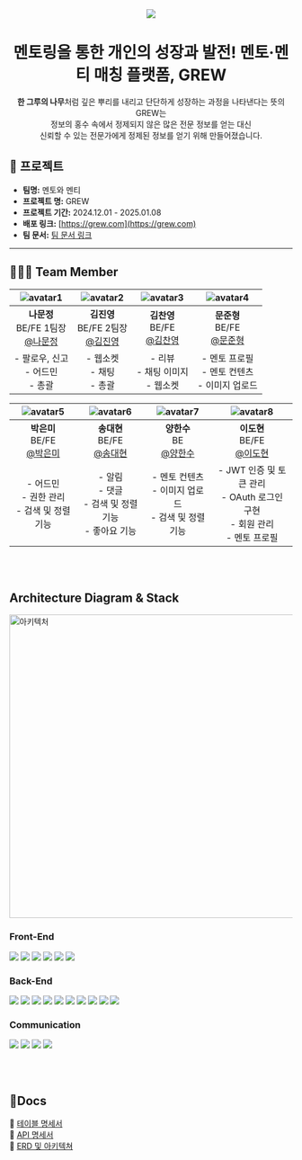 <div align=center>
<img src="https://github.com/user-attachments/assets/7734c451-ade9-40b2-b575-19779300498a"/>

# 멘토링을 통한 개인의 성장과 발전! 멘토·멘티 매칭 플랫폼, GREW

**한 그루의 나무**처럼 깊은 뿌리를 내리고 단단하게 성장하는 과정을 나타낸다는 뜻의 GREW는  
정보의 홍수 속에서 정제되지 않은 많은 전문 정보를 얻는 대신  
신뢰할 수 있는 전문가에게 정제된 정보를 얻기 위해 만들어졌습니다.

</div>


## 📜 프로젝트

- **팀명:** 멘토와 멘티
- **프로젝트 명:** GREW
- **프로젝트 기간:** 2024.12.01 - 2025.01.08
- **배포 링크:** [https://grew.com](https://grew.com)
- **팀 문서:** [팀 문서 링크](https://docs.grew.com)

---

## 🧑🏻‍💻 Team Member
<div align=center>
  
|![avatar1](https://github.com/user-attachments/assets/c3f80874-ae53-4c6c-ba25-e1b90b77d3bc)|![avatar2](https://github.com/user-attachments/assets/eae62a00-6bc1-4315-b780-822fb576bd5c)|![avatar3](https://github.com/user-attachments/assets/15ccede9-c932-477b-9a3a-be5bc5e96987)|![avatar4](https://github.com/user-attachments/assets/227dd03d-92a0-41d8-bfae-7c416469b9fa)|
|:---:|:---:|:---:|:---:|
| **나문정** <br> BE/FE 1팀장 <br> [@나문정](https://github.com/rickyshu)| **김진영** <br> BE/FE 2팀장 <br> [@김진영](https://github.com/938938)| **김찬영** <br> BE/FE <br> [@김찬영](https://github.com/yunhwan98)| **문준형** <br> BE/FE <br> [@문준형](https://github.com/khkh0109)|
| - 팔로우, 신고 <br> - 어드민 <br> - 총괄 | - 웹소켓 <br> - 채팅 <br> - 총괄 | - 리뷰 <br> - 채팅 이미지 <br> - 웹소켓 | - 멘토 프로필 <br> - 멘토 컨텐츠 <br> - 이미지 업로드 |

|![avatar5](https://github.com/user-attachments/assets/974659b9-cfe5-446d-a672-5cfdc85a8e0e)|![avatar6](https://github.com/user-attachments/assets/26b4c2b2-a5d5-401f-8268-9125eb939fd7)|![avatar7](https://github.com/user-attachments/assets/ca27f1f7-ac26-44b3-9658-1aa45edd5cc4)|![avatar8](https://github.com/user-attachments/assets/bf45b332-4b3b-4f6f-9418-377420dc1b89)|
|:---:|:---:|:---:|:---:|
| **박은미** <br> BE/FE <br> [@박은미](https://github.com/lunius94)| **송대현** <br> BE/FE <br> [@송대현](https://github.com/xyz-wr)| **양한수** <br> BE <br> [@양한수](https://github.com/xyz-wr)| **이도현** <br> BE/FE <br> [@이도현](https://github.com/xyz-wr)|
| - 어드민 <br> - 권한 관리 <br> - 검색 및 정렬 기능 | - 알림 <br> - 댓글 <br> - 검색 및 정렬 기능 <br> - 좋아요 기능 | - 멘토 컨텐츠 <br> - 이미지 업로드 <br> - 검색 및 정렬 기능 | - JWT 인증 및 토큰 관리 <br> - OAuth 로그인 구현 <br> - 회원 관리 <br> - 멘토 프로필 |

</div>

<br/>
<br/>

## Architecture Diagram & Stack
<img src="https://github.com/user-attachments/assets/8bd6d8c8-8ec3-4934-843a-4c5c4ff51efb" alt="아키텍처" width="720" height="540">

### Front-End
<img src="https://img.shields.io/badge/javascript-%23323330.svg?style=for-the-badge&logo=javascript&logoColor=%23F7DF1E"/> <img src="https://img.shields.io/badge/html5-%23E34F26.svg?style=for-the-badge&logo=html5&logoColor=white"/> <img src="https://img.shields.io/badge/css3-%231572B6.svg?style=for-the-badge&logo=css3&logoColor=white"/> <img src="https://img.shields.io/badge/react-%2320232a.svg?style=for-the-badge&logo=react&logoColor=%2361DAFB"/> <img src="https://img.shields.io/badge/React_Router-CA4245?style=for-the-badge&logo=react-router&logoColor=white"/> <img src="https://img.shields.io/badge/prettier-%23F7B93E.svg?style=for-the-badge&logo=prettier&logoColor=black"/>

### Back-End
<img src="https://img.shields.io/badge/java-%23ED8B00.svg?style=for-the-badge&logo=openjdk&logoColor=white"/> <img src="https://img.shields.io/badge/Oracle-F80000?style=for-the-badge&logo=oracle&logoColor=white"/> <img src="https://img.shields.io/badge/Gradle-02303A.svg?style=for-the-badge&logo=Gradle&logoColor=white"/> <img src="https://img.shields.io/badge/Spring Boot-6DB33F?style=for-the-badge&logo=springboot&logoColor=white"> <img src="https://img.shields.io/badge/Spring Security-6DB33F?style=for-the-badge&logo=springsecurity&logoColor=white"> <img src="https://img.shields.io/badge/Spring MVC-6DB33F?style=for-the-badge&logo=&logoColor="> <img src="https://img.shields.io/badge/Spring Data JPA-6DB33F?style=for-the-badge&logo=&logoColor="> <img src="https://img.shields.io/badge/JDK 11-DC0D15?style=for-the-badge&logo=&logoColor="> <img src="https://img.shields.io/badge/JWT-EF2D5E?style=for-the-badge&logo=&logoColor="> <img src="https://img.shields.io/badge/OAuth 2.0-EB5424?style=for-the-badge&logo=&logoColor=">

### Communication
<img src="https://img.shields.io/badge/github-%23121011.svg?style=for-the-badge&logo=github&logoColor=white"/> <img src="https://img.shields.io/badge/Notion-%23000000.svg?style=for-the-badge&logo=notion&logoColor=white"/> <img src="https://img.shields.io/badge/Discord-%235865F2.svg?style=for-the-badge&logo=discord&logoColor=white"/> <img src="https://img.shields.io/badge/figma-%23F24E1E.svg?style=for-the-badge&logo=figma&logoColor=white"/>

<br/>
<br/>

## 📖Docs
🔗 [테이블 명세서](https://docs.google.com/spreadsheets/d/1gDbkN_rdSKef2xf1PhucVAKwJfAvm0yz3JI0ef4hh_A/edit?usp=sharing)
<br/>
🔗 [API 명세서 ](https://gleaming-random-882.notion.site/API-143697bf650d80d4aff1f0c2ee858902?pvs=4)
<br/>
🔗 [ERD 및 아키텍쳐](https://gleaming-random-882.notion.site/ERD-174697bf650d8058b37bdc1006687290)
<br/>


